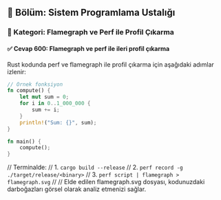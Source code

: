 ## 📘 Bölüm: Sistem Programlama Ustalığı  
### 🔹 Kategori: Flamegraph ve Perf ile Profil Çıkarma  
#### ✅ Cevap 600: Flamegraph ve perf ile ileri profil çıkarma

Rust kodunda perf ve flamegraph ile profil çıkarma için aşağıdaki adımlar izlenir:

```rust
// Örnek fonksiyon
fn compute() {
    let mut sum = 0;
    for i in 0..1_000_000 {
        sum += i;
    }
    println!("Sum: {}", sum);
}

fn main() {
    compute();
}
```

// Terminalde:
// 1. `cargo build --release`
// 2. `perf record -g ./target/release/<binary>`
// 3. `perf script | flamegraph > flamegraph.svg`
//
// Elde edilen flamegraph.svg dosyası, kodunuzdaki darboğazları görsel olarak analiz etmenizi sağlar.
